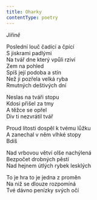 ```yaml
---
title: Oharky
contentType: poetry
---
```


<section>

_Jiřině_

Poslední louč čadící a čpící  
S jiskrami padlými  
Na tvář dne který vpůli rziví  
Zem na pohled  
Spíš její podoba a stín  
Než ji pozřela velká ryba  
Rmutných deštivých dní

Neslas na tváři stopu  
Kdosi přišel za tmy  
A těžce se opřel  
Div ti nezvrátil tvář

Proud lítosti dospěl k tvému lůžku  
A zanechal v něm vlhké stopy  
Bdíš

Nad vrbovou větví olše nachýlená  
Bezpočet drobných pěstí  
Nad hejnem útlých rybek lesklých

To je hra to je jedna z proměn  
Na niž se dlouze rozpomíná  
Tvé dávno penízky svých očí

</section>
